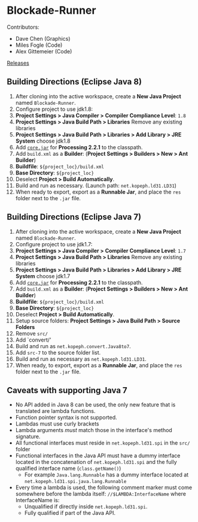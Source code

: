 Blockade-Runner
===============

Contributors:

- Dave Chen (Graphics)
- Miles Fogle (Code)
- Alex Gittemeier (Code)

[Releases](http://rsranger65.github.io/Blockade-Runner/releases.html)

Building Directions (Eclipse Java 8)
------------------------------------

1. After cloning into the active workspace, create a **New Java Project** named `Blockade-Runner`.
2. Configure project to use jdk1.8:
  1. **Project Settings > Java Compiler > Compiler Compliance Level**: `1.8`
  2. **Project Settings > Java Build Path > Libraries** Remove any existing libraries
  3. **Project Settings > Java Build Path > Libraries > Add Library > JRE System** choose jdk1.8
3. Add [`core.jar`](http://rsranger65.github.io/Blockade-Runner/3rd-party/processing_core-2.2.1.jar) for **Processing 2.2.1** to the classpath.
4. Add `build.xml` as a **Builder**: (**Project Settings > Builders > New > Ant Builder**)
  1. **Buildfile**: `${project_loc}/build.xml`
  2. **Base Directory**: `${project_loc}`
5. Deselect **Project > Build Automatically**.
6. Build and run as necessary. (Launch path: `net.kopeph.ld31.LD31`)
7. When ready to export, export as a **Runnable Jar**, and place the `res` folder next to the `.jar` file.


Building Directions (Eclipse Java 7)
------------------------------------

1. After cloning into the active workspace, create a **New Java Project** named `Blockade-Runner`.
2. Configure project to use jdk1.7:
  1. **Project Settings > Java Compiler > Compiler Compliance Level**: `1.7`
  2. **Project Settings > Java Build Path > Libraries** Remove any existing libraries
  3. **Project Settings > Java Build Path > Libraries > Add Library > JRE System** choose jdk1.7
3. Add [`core.jar`](http://rsranger65.github.io/Blockade-Runner/libs/processing_core-2.2.1.jar) for **Processing 2.2.1** to the classpath.
4. Add `build.xml` as a **Builder**: (**Project Settings > Builders > New > Ant Builder**)
  1. **Buildfile**: `${project_loc}/build.xml`
  2. **Base Directory**: `${project_loc}`
5. Deselect **Project > Build Automatically**.
6. Setup source folders: **Project Settings > Java Build Path > Source Folders**
  1. Remove `src/`
  2. Add `convert/'
6. Build and run as `net.kopeph.convert.Java8to7`.
7. Add `src-7` to the source folder list.
8. Build and run as necessary as `net.kopeph.ld31.LD31`.
9. When ready, to export, export as a **Runnable Jar**, and place the `res` folder next to the `.jar` file.

Caveats with supporting Java 7
------------------------------
- No API added in Java 8 can be used, the only new feature that is translated are lambda functions.
- Function pointer syntax is not supported.
- Lambdas must use curly brackets
- Lambda arguments *must* match those in the interface's method signature.
- All functional interfaces must reside in `net.kopeph.ld31.spi` in the `src/` folder
- Functional interfaces in the Java API must have a dummy interface located in the concatenation of `net.kopeph.ld31.spi` and the fully qualified interface name (`class.getName()`)
  - For example `Java.lang.Runnable` has a dummy interface located at `net.kopeph.ld31.spi.java.lang.Runnable`
- Every time a lambda is used, the following comment marker must come somewhere before the lambda itself: `//$LAMBDA:InterfaceName` where InterfaceName is:
  - Unqualified if directly inside `net.kopeph.ld31.spi`.
  - Fully qualified if part of the Java API.